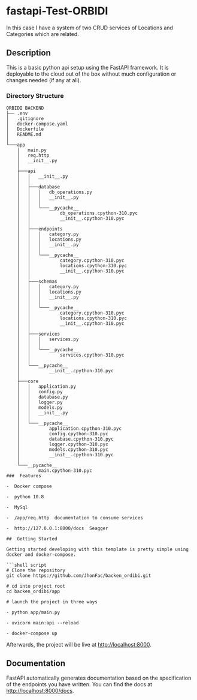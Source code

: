 # fastapi-Test-ORBIDI

In this case I have a system of two CRUD services of Locations and Categories which are related.

##  Description

This is a basic python api setup using the FastAPI framework. It is deployable to the cloud out of the box without much configuration or changes needed (if any at all).

###  Directory Structure
```
ORBIDI BACKEND
├── .env
│   .gitignore
│   docker-compose.yaml
│   Dockerfile
│   README.md
│
└───app
    │   main.py
    │   req.http
    │   __init__.py
    │
    ├───api
    │   │   __init__.py
    │   │
    │   ├───database
    │   │   │   db_operations.py
    │   │   │   __init__.py
    │   │   │
    │   │   └───__pycache__
    │   │           db_operations.cpython-310.pyc
    │   │           __init__.cpython-310.pyc
    │   │
    │   ├───endpoints
    │   │   │   category.py
    │   │   │   locations.py
    │   │   │   __init__.py
    │   │   │
    │   │   └───__pycache__
    │   │           category.cpython-310.pyc
    │   │           locations.cpython-310.pyc
    │   │           __init__.cpython-310.pyc
    │   │
    │   ├───schemas
    │   │   │   category.py
    │   │   │   locations.py
    │   │   │   __init__.py
    │   │   │   
    │   │   └───__pycache__
    │   │           category.cpython-310.pyc
    │   │           locations.cpython-310.pyc
    │   │           __init__.cpython-310.pyc
    │   │
    │   ├───services
    │   │   │   services.py
    │   │   │   
    │   │   └───__pycache__
    │   │           services.cpython-310.pyc
    │   │
    │   └───__pycache__
    │           __init__.cpython-310.pyc
    │
    ├───core
    │   │   application.py
    │   │   config.py
    │   │   database.py
    │   │   logger.py
    │   │   models.py
    │   │   __init__.py
    │   │
    │   └───__pycache__
    │           application.cpython-310.pyc
    │           config.cpython-310.pyc
    │           database.cpython-310.pyc
    │           logger.cpython-310.pyc
    │           models.cpython-310.pyc
    │           __init__.cpython-310.pyc
    │
    └───__pycache__
            main.cpython-310.pyc
###  Features

-  Docker compose

-  python 10.8

-  MySql

-  /app/req.http  documentation to consume services

-  http://127.0.0.1:8000/docs  Seagger

##  Getting Started

Getting started developing with this template is pretty simple using docker and docker-compose.

```shell script
# Clone the repository
git clone https://github.com/JhonFac/backen_ordibi.git

# cd into project root
cd backen_ordibi/app

# launch the project in three ways

- python app/main.py

- uvicorn main:api --reload

- docker-compose up
```

Afterwards, the project will be live at [http://localhost:8000](http://localhost:8000).

## Documentation

FastAPI automatically generates documentation based on the specification of the endpoints you have written. You can find the docs at [http://localhost:8000/docs](http://localhost:8000/docs).


